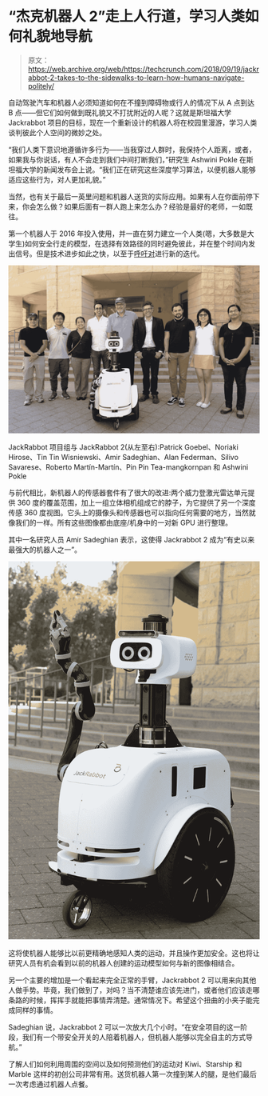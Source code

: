 # “杰克机器人 2”走上人行道，学习人类如何礼貌地导航

> 原文：<https://web.archive.org/web/https://techcrunch.com/2018/09/19/jackrabbot-2-takes-to-the-sidewalks-to-learn-how-humans-navigate-politely/>

自动驾驶汽车和机器人必须知道如何在不撞到障碍物或行人的情况下从 A 点到达 B 点——但它们如何做到既礼貌又不打扰附近的人呢？这就是斯坦福大学 Jackrabbot 项目的目标，现在一个重新设计的机器人将在校园里漫游，学习人类谈判彼此个人空间的微妙之处。

“我们人类下意识地遵循许多行为——当我穿过人群时，我保持个人距离，或者，如果我与你说话，有人不会走到我们中间打断我们，”研究生 Ashwini Pokle 在斯坦福大学的新闻发布会上说。“我们正在研究这些深度学习算法，以便机器人能够适应这些行为，对人更加礼貌。”

当然，也有关于最后一英里问题和机器人送货的实际应用。如果有人在你面前停下来，你会怎么做？如果后面有一群人跑上来怎么办？经验是最好的老师，一如既往。

第一个机器人于 2016 年投入使用，并一直在努力建立一个人类(嗯，大多数是大学生)如何安全行走的模型，在选择有效路径的同时避免彼此，并在整个时间内发出信号。但是技术进步如此之快，以至于[呼吁对](https://web.archive.org/web/20230320185203/https://news.stanford.edu/2018/09/18/jackrabbot-2-polite-pedestrian-robot/)进行新的迭代。

[![](img/5cc7f2e8b282758452926a05b4c00276.png)](https://web.archive.org/web/20230320185203/https://techcrunch.com/wp-content/uploads/2018/09/JackRabbot-3685-2.jpg)

JackRabbot 项目组与 JackRabbot 2(从左至右):Patrick Goebel、Noriaki Hirose、Tin Tin Wisniewski、Amir Sadeghian、Alan Federman、Silivo Savarese、Roberto Martín-Martín、Pin Pin Tea-mangkornpan 和 Ashwini Pokle

与前代相比，新机器人的传感器套件有了很大的改进:两个威力登激光雷达单元提供 360 度的覆盖范围，加上一组立体相机组成它的脖子，为它提供了另一个深度传感 360 度视图。它头上的摄像头和传感器也可以指向任何需要的地方，当然就像我们的一样。所有这些图像都由底座/机身中的一对新 GPU 进行整理。

其中一名研究人员 Amir Sadeghian 表示，这使得 Jackrabbot 2 成为“有史以来最强大的机器人之一”。

[![](img/7808fe49e51ec97b6071837ce7718cf8.png)](https://web.archive.org/web/20230320185203/https://techcrunch.com/wp-content/uploads/2018/09/JackRabbot-3709.jpg)

这将使机器人能够比以前更精确地感知人类的运动，并且操作更加安全。这也将让研究人员有机会看到以前的机器人创建的运动模型如何与新的图像相结合。

另一个主要的增加是一个看起来完全正常的手臂，Jackrabbot 2 可以用来向其他人做手势。毕竟，我们做到了，对吗？当不清楚谁应该先进门，或者他们应该走哪条路的时候，挥挥手就能把事情弄清楚。通常情况下。希望这个扭曲的小夹子能完成同样的事情。

Sadeghian 说，Jackrabbot 2 可以一次放大几个小时。“在安全项目的这一阶段，我们有一个带安全开关的人陪着机器人，但机器人能够以完全自主的方式导航。”

了解人们如何利用周围的空间以及如何预测他们的运动对 Kiwi、Starship 和 Marble 这样的初创公司非常有用。送货机器人第一次撞到某人的腿，是他们最后一次考虑通过机器人点餐。